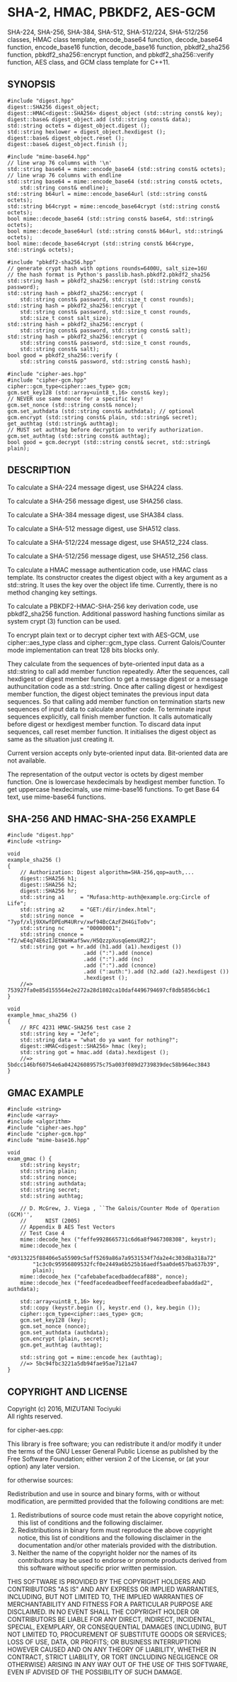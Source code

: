 SHA-2, HMAC, PBKDF2, AES-GCM
==========================

SHA-224, SHA-256, SHA-384, SHA-512, SHA-512/224, SHA-512/256 classes,
HMAC class template,
encode\_base64 function, decode\_base64 function,
encode\_base16 function, decode\_base16 function,
pbkdf2\_sha256 function,
pbkdf2\_sha256::encrypt function, and pbkdf2\_sha256::verify function,
AES class, and GCM class template
for C++11.

SYNOPSIS
--------

    #include "digest.hpp"
    digest::SHA256 digest_object;
    digest::HMAC<digest::SHA256> digest_object (std::string const& key);
    digest::base& digest_object.add (std::string const& data);
    std::string octets = digest_object.digest ();
    std::string hexlower = digest_object.hexdigest ();
    digest::base& digest_object.reset ();
    digest::base& digest_object.finish ();

    #include "mime-base64.hpp"
    // line wrap 76 columns with '\n'
    std::string base64 = mime::encode_base64 (std::string const& octets);
    // line wrap 76 columns with endline
    std::string base64 = mime::encode_base64 (std::string const& octets,
        std::string const& endline);
    std::string b64url = mime::encode_base64url (std::string const& octets);
    std::string b64crypt = mime::encode_base64crypt (std::string const& octets);
    bool mime::decode_base64 (std::string const& base64, std::string& octets);
    bool mime::decode_base64url (std::string const& b64url, std::string& octets);
    bool mime::decode_base64crypt (std::string const& b64crype, std::string& octets);

    #include "pbkdf2-sha256.hpp"
    // generate crypt hash with options rounds=6400U, salt_size=16U
    // the hash format is Python's passlib.hash.pbkdf2.pbkdf2_sha256
    std::string hash = pbkdf2_sha256::encrypt (std::string const& password);
    std::string hash = pbkdf2_sha256::encrypt (
        std::string const& password, std::size_t const rounds);
    std::string hash = pbkdf2_sha256::encrypt (
        std::string const& password, std::size_t const rounds,
        std::size_t const salt_size);
    std::string hash = pbkdf2_sha256::encrypt (
        std::string const& password, std::string const& salt);
    std::string hash = pbkdf2_sha256::encrypt (
        std::string const& password, std::size_t const rounds,
        std::string const& salt);
    bool good = pbkdf2_sha256::verify (
        std::string const& password, std::string const& hash);

    #include "cipher-aes.hpp"
    #include "cipher-gcm.hpp"
    cipher::gcm_type<cipher::aes_type> gcm;
    gcm.set_key128 (std::array<uint8_t,16> const& key);
    // NEVER use same nonce for a specific key!
    gcm.set_nonce (std::string const& nonce);
    gcm.set_authdata (std::string const& authdata); // optional
    gcm.encrypt (std::string const& plain, std::string& secret);
    get_authtag (std::string& authtag);
    // MUST set authtag before decryption to verify authorization.
    gcm.set_authtag (std::string const& authtag);
    bool good = gcm.decrypt (std::string const& secret, std::string& plain);

DESCRIPTION
-----------

To calculate a SHA-224 message digest, use SHA224 class.

To calculate a SHA-256 message digest, use SHA256 class.

To calculate a SHA-384 message digest, use SHA384 class.

To calculate a SHA-512 message digest, use SHA512 class.

To calculate a SHA-512/224 message digest, use SHA512_224 class.

To calculate a SHA-512/256 message digest, use SHA512_256 class.

To calculate a HMAC message authentication code, use HMAC class
template. Its constructor creates the digest object with
a key argument as a std::string. It uses the key over the
object life time. Currently, there is no method changing key
settings.

To calculate a PBKDF2-HMAC-SHA-256 key derivation code,
use pbkdf2_sha256 function. Additional password hashing
functions similar as system crypt (3) function can be used.

To encrypt plain text or to decrypt cipher text with AES-GCM,
use cipher::aes\_type class and cipher::gcm\_type class.
Current Galois/Counter mode implementation can treat
128 bits blocks only.

They calculate from the sequences of byte-oriented input data
as a std::string to call add member function repeatedly.
After the sequences, call hexdigest or digest member function
to get a message digest or a message authuncitation code
as a std::string. Once after calling digest or hexdigest member
function, the digest object teminates the previous input data
sequences. So that calling add member function on termination
starts new sequences of input data to calculate another code.
To terminate input sequences explicitly, call finish member
function. It calls automatically before digest or hexdigest
member function. To discard data input sequences, call reset
member function. It initialises the digest object as same as
the situation just creating it.

Current version accepts only byte-oriented input data.
Bit-oriented data are not available.

The representation of the output vector is octets by digest
member function. One is lowercase hexdecimals by hexdigest
member function. To get uppercase hexdecimals, use mime-base16
functions. To get Base 64 text, use mime-base64 functions.

SHA-256 AND HMAC-SHA-256 EXAMPLE
----------------------------

    #include "digest.hpp"
    #include <string>
    
    void
    example_sha256 ()
    {
        // Authorization: Digest algorithm=SHA-256,qop=auth,...
        digest::SHA256 h1;
        digest::SHA256 h2;
        digest::SHA256 hr;
        std::string a1     = "Mufasa:http-auth@example.org:Circle of Life";
        std::string a2     = "GET:/dir/index.html";
        std::string nonce  = "7ypf/xlj9XXwfDPEoM4URrv/xwf94BcCAzFZH4GiTo0v";
        std::string nc     = "00000001";
        std::string cnonce = "f2/wE4q74E6zIJEtWaHKaf5wv/H5QzzpXusqGemxURZJ";
        std::string got = hr.add (h1.add (a1).hexdigest ())
                            .add (":").add (nonce)
                            .add (":").add (nc)
                            .add (":").add (cnonce)
                            .add (":auth:").add (h2.add (a2).hexdigest ())
                            .hexdigest ();
        //=> 753927fa0e85d155564e2e272a28d1802ca10daf4496794697cf8db5856cb6c1
    }

    void
    example_hmac_sha256 ()
    {
        // RFC 4231 HMAC-SHA256 test case 2
        std::string key = "Jefe";
        std::string data = "what do ya want for nothing?";
        digest::HMAC<digest::SHA256> hmac (key);
        std::string got = hmac.add (data).hexdigest ();
        //=> 5bdcc146bf60754e6a042426089575c75a003f089d2739839dec58b964ec3843
    }

GMAC EXAMPLE
----------

    #include <string>
    #include <array>
    #include <algorithm>
    #include "cipher-aes.hpp"
    #include "cipher-gcm.hpp"
    #include "mime-base16.hpp"

    void
    exam_gmac () {
        std::string keystr;
        std::string plain;
        std::string nonce;
        std::string authdata;
        std::string secret;
        std::string authtag;

        // D. McGrew, J. Viega , ``The Galois/Counter Mode of Operation (GCM)'',
        //      NIST (2005)
        // Appendix B AES Test Vectors
        // Test Case 4
        mime::decode_hex ("feffe9928665731c6d6a8f9467308308", keystr);
        mime::decode_hex (
            "d9313225f88406e5a55909c5aff5269a86a7a9531534f7da2e4c303d8a318a72"
            "1c3c0c95956809532fcf0e2449a6b525b16aedf5aa0de657ba637b39",
            plain);
        mime::decode_hex ("cafebabefacedbaddecaf888", nonce);
        mime::decode_hex ("feedfacedeadbeeffeedfacedeadbeefabaddad2", authdata);

        std::array<uint8_t,16> key;
        std::copy (keystr.begin (), keystr.end (), key.begin ());
        cipher::gcm_type<cipher::aes_type> gcm;
        gcm.set_key128 (key);
        gcm.set_nonce (nonce);
        gcm.set_authdata (authdata);
        gcm.encrypt (plain, secret);
        gcm.get_authtag (authtag);

        std::string got = mime::encode_hex (authtag);
        //=> 5bc94fbc3221a5db94fae95ae7121a47
    }

COPYRIGHT AND LICENSE
---------------------

Copyright (c) 2016, MIZUTANI Tociyuki  
All rights reserved.

for cipher-aes.cpp:

This library is free software; you can redistribute it and/or
modify it under the terms of the GNU Lesser General Public
License as published by the Free Software Foundation; either
version 2 of the License, or (at your option) any later version.

for otherwise sources:

Redistribution and use in source and binary forms, with or without
modification, are permitted provided that the following conditions are met:

 1. Redistributions of source code must retain the above copyright notice,
    this list of conditions and the following disclaimer.
 2. Redistributions in binary form must reproduce the above copyright
    notice, this list of conditions and the following disclaimer in the
    documentation and/or other materials provided with the distribution.
 3. Neither the name of the copyright holder nor the names of its
    contributors may be used to endorse or promote products derived from
    this software without specific prior written permission.

THIS SOFTWARE IS PROVIDED BY THE COPYRIGHT HOLDERS AND CONTRIBUTORS
"AS IS" AND ANY EXPRESS OR IMPLIED WARRANTIES, INCLUDING, BUT NOT
LIMITED TO, THE IMPLIED WARRANTIES OF MERCHANTABILITY AND FITNESS FOR
A PARTICULAR PURPOSE ARE DISCLAIMED. IN NO EVENT SHALL THE COPYRIGHT
HOLDER OR CONTRIBUTORS BE LIABLE FOR ANY DIRECT, INDIRECT, INCIDENTAL,
SPECIAL, EXEMPLARY, OR CONSEQUENTIAL DAMAGES (INCLUDING, BUT NOT LIMITED
TO, PROCUREMENT OF SUBSTITUTE GOODS OR SERVICES; LOSS OF USE, DATA, OR
PROFITS; OR BUSINESS INTERRUPTION) HOWEVER CAUSED AND ON ANY THEORY OF
LIABILITY, WHETHER IN CONTRACT, STRICT LIABILITY, OR TORT (INCLUDING
NEGLIGENCE OR OTHERWISE) ARISING IN ANY WAY OUT OF THE USE OF THIS
SOFTWARE, EVEN IF ADVISED OF THE POSSIBILITY OF SUCH DAMAGE.
